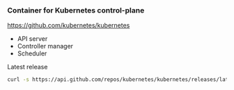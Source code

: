 ### Container for Kubernetes control-plane

https://github.com/kubernetes/kubernetes

- API server
- Controller manager
- Scheduler

Latest release

```bash
curl -s https://api.github.com/repos/kubernetes/kubernetes/releases/latest | grep tag_name | cut -d '"' -f 4 | tr -d 'v'
```
